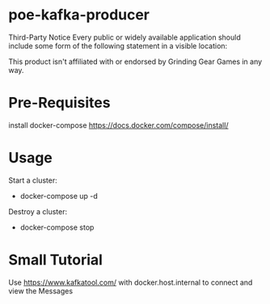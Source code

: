 # poe-kafka-producer

Third-Party Notice
Every public or widely available application should include some form of the following statement in a visible location:

This product isn't affiliated with or endorsed by Grinding Gear Games in any way.

# Pre-Requisites
install docker-compose https://docs.docker.com/compose/install/

# Usage
Start a cluster:

- docker-compose up -d

Destroy a cluster:

- docker-compose stop

# Small Tutorial

Use https://www.kafkatool.com/ with docker.host.internal to connect and view the Messages